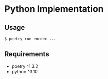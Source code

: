 # Python Implementation

## Usage
```
$ poetry run encdec ...
``` 

## Requirements
- poetry ^1.3.2
- python ^3.10
